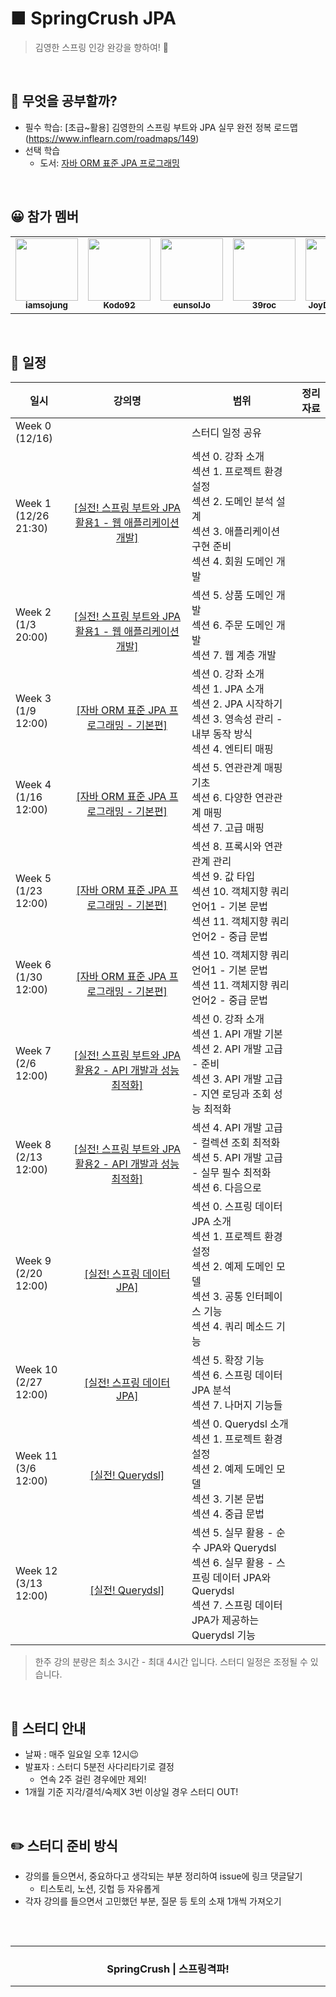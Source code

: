 <h1>
■ SpringCrush JPA
</h1>

<p align="center">
   
</p>

> 김영한 스프링 인강 완강을 향하여! 🚀 
<br />

## 📖 무엇을 공부할까?

- 필수 학습: [초급~활용] 김영한의 스프링 부트와 JPA 실무 완전 정복 로드맵(https://www.inflearn.com/roadmaps/149)
- 선택 학습
    - 도서: [자바 ORM 표준 JPA 프로그래밍](http://www.yes24.com/Product/Goods/19040233?OzSrank=1)

<br />


## 😀 참가 멤버
<table>
  <tr>
    <td align="center"><a href="https://github.com/iamsojung"><img src="https://avatars.githubusercontent.com/u/38772161?v=4" width="100px;" alt=""/><br /><sub><b>iamsojung</b></sub>  </a><br /></td>
    <td align="center"><a href="https://github.com/Kodo92"><img src="https://avatars.githubusercontent.com/u/18136160?v=4" width="100px;" alt=""/><br /><sub><b>Kodo92</b></sub></a><br /></td>
    <td align="center"><a href="https://github.com/orgs/SpringCrush/people/eunsolJo"><img src="https://avatars.githubusercontent.com/u/30275690?v=4" width="100px;" alt=""/><br /><sub><b>eunsolJo</b></sub></a><br /></td>
    <td align="center"><a href="https://github.com/orgs/SpringCrush/people/39roc"><img src="https://avatars.githubusercontent.com/u/60119867?v=4" width="100px;" alt=""/><br /><sub><b>39roc</b></sub></a><br /></td>
    <td align="center"><a href="https://github.com/JoyDaheeCha"><img src="https://avatars.githubusercontent.com/u/56214102?v=4" width="100px;" alt=""/><br /><sub><b>JoyDaheeCha
</b></sub></a><br /></td>
</tr>
</table>
<br />


## 📅 일정

<table>
    <thead>
        <tr>
            <th> 일시 </th>
            <th> 강의명 </th>
            <th> 범위 </th>
            <th> 정리 자료 </th>
        </tr>
    </thead>
    <tbody>        
        <tr>
            <td> Week 0 <br /> 
                (12/16)
            </td>
            <td> 
              <br />
            </td>
            <td> 
                스터디 일정 공유 <br />
            </td>
            <td>
                <br />
            </td>
        </tr>
        <tr>
            <td> 
                Week 1 <br />
                (12/26 21:30)
            </td>
             <td align="center"><a href="https://www.inflearn.com/course/%EC%8A%A4%ED%94%84%EB%A7%81%EB%B6%80%ED%8A%B8-JPA-%ED%99%9C%EC%9A%A9-1"><br />[실전! 스프링 부트와 JPA 활용1 - 웹 애플리케이션 개발]</a><br /></td>
            <td>
               섹션 0. 강좌 소개 <br />
               섹션 1. 프로젝트 환경설정 <br />
               섹션 2. 도메인 분석 설계 <br />
               섹션 3. 애플리케이션 구현 준비 <br />
               섹션 4. 회원 도메인 개발  <br />
            </td>
            <td>
                <br />
            </td>
        </tr>
        <tr>
            <td> 
                Week 2 <br />
                (1/3 20:00)
            </td>
          <td align="center"><a href="https://www.inflearn.com/course/%EC%8A%A4%ED%94%84%EB%A7%81%EB%B6%80%ED%8A%B8-JPA-%ED%99%9C%EC%9A%A9-1"><br />[실전! 스프링 부트와 JPA 활용1 - 웹 애플리케이션 개발]</a><br /></td>
           <td>
               섹션 5. 상품 도메인 개발 <br />
               섹션 6. 주문 도메인 개발 <br />
               섹션 7. 웹 계층 개발 <br />
            </td>
            <td>
                <br />
            </td>
        </tr>
       <tr>
            <td> 
                Week 3 <br />
                (1/9 12:00)
            </td>
          <td align="center"><a href="https://www.inflearn.com/course/ORM-JPA-Basic"><br />[자바 ORM 표준 JPA 프로그래밍 - 기본편]</a><br /></td>
          <td>
            섹션 0. 강좌 소개 <br />
            섹션 1. JPA 소개 <br />
            섹션 2. JPA 시작하기 <br />
            섹션 3. 영속성 관리 - 내부 동작 방식 <br />
            섹션 4. 엔티티 매핑 <br />
            </td>
            <td>
                <br />
            </td>
        </tr>
       <tr>
            <td> 
                Week 4 <br />
                (1/16 12:00)
            </td>
          <td align="center"><a href="https://www.inflearn.com/course/ORM-JPA-Basic"><br />[자바 ORM 표준 JPA 프로그래밍 - 기본편]</a><br /></td>
            <td>
            섹션 5. 연관관계 매핑 기초 <br />
            섹션 6. 다양한 연관관계 매핑 <br />
            섹션 7. 고급 매핑 <br />
            </td>
            <td>
                <br />
            </td>
        </tr>
       <tr>
            <td> 
                Week 5 <br />
                (1/23 12:00)
            </td>
          <td align="center"><a href="https://www.inflearn.com/course/ORM-JPA-Basic"><br />[자바 ORM 표준 JPA 프로그래밍 - 기본편]</a><br /></td>
            <td>               
            섹션 8. 프록시와 연관관계 관리 <br />
            섹션 9. 값 타입 <br />
            섹션 10. 객체지향 쿼리 언어1 - 기본 문법 <br />
            섹션 11. 객체지향 쿼리 언어2 - 중급 문법 <br />
            </td>
            <td>
                <br />
            </td>
        </tr>
       <tr>
            <td> 
                Week 6 <br />
                (1/30 12:00)
            </td>
          <td align="center"><a href="https://www.inflearn.com/course/ORM-JPA-Basic"><br />[자바 ORM 표준 JPA 프로그래밍 - 기본편]</a><br /></td>
            <td>               
            섹션 10. 객체지향 쿼리 언어1 - 기본 문법 <br />
            섹션 11. 객체지향 쿼리 언어2 - 중급 문법 <br />
            </td>
            <td>
                <br />
            </td>
        </tr>
       <tr>
            <td> 
                Week 7 <br />
                (2/6 12:00)
            </td>
         <td align="center"><a href="https://www.inflearn.com/course/%EC%8A%A4%ED%94%84%EB%A7%81%EB%B6%80%ED%8A%B8-JPA-API%EA%B0%9C%EB%B0%9C-%EC%84%B1%EB%8A%A5%EC%B5%9C%EC%A0%81%ED%99%94"><br />[실전! 스프링 부트와 JPA 활용2 - API 개발과 성능 최적화]</a><br /></td>
            <td>
            섹션 0. 강좌 소개<br />
            섹션 1. API 개발 기본<br />
            섹션 2. API 개발 고급 - 준비<br />
            섹션 3. API 개발 고급 - 지연 로딩과 조회 성능 최적화<br />
            </td>
            <td>
                <br />
            </td>
        </tr>
       <tr>
            <td> 
                Week 8 <br />
                (2/13 12:00)
            </td>
          <td align="center"><a href="https://www.inflearn.com/course/%EC%8A%A4%ED%94%84%EB%A7%81%EB%B6%80%ED%8A%B8-JPA-API%EA%B0%9C%EB%B0%9C-%EC%84%B1%EB%8A%A5%EC%B5%9C%EC%A0%81%ED%99%94"><br />[실전! 스프링 부트와 JPA 활용2 - API 개발과 성능 최적화]</a><br /></td>
            <td>
            섹션 4. API 개발 고급 - 컬렉션 조회 최적화<br />
            섹션 5. API 개발 고급 - 실무 필수 최적화<br />
            섹션 6. 다음으로<br />
            </td>
            <td>
                <br />
            </td>
        </tr>
       <tr>
            <td> 
                Week 9 <br />
                (2/20 12:00)
            </td>
             <td align="center"><a href="https://www.inflearn.com/course/%EC%8A%A4%ED%94%84%EB%A7%81-%EB%8D%B0%EC%9D%B4%ED%84%B0-JPA-%EC%8B%A4%EC%A0%84"><br />[실전! 스프링 데이터 JPA]</a><br /></td>
          <td>
               섹션 0. 스프링 데이터 JPA 소개<br />
               섹션 1. 프로젝트 환경설정<br />
               섹션 2. 예제 도메인 모델<br />
               섹션 3. 공통 인터페이스 기능<br />
               섹션 4. 쿼리 메소드 기능<br />
          </td>
            <td>
                <br />
            </td>
        </tr>
       <tr>
            <td> 
                Week 10 <br />
                (2/27 12:00)
            </td>
         <td align="center"><a href="https://www.inflearn.com/course/%EC%8A%A4%ED%94%84%EB%A7%81-%EB%8D%B0%EC%9D%B4%ED%84%B0-JPA-%EC%8B%A4%EC%A0%84"><br />[실전! 스프링 데이터 JPA]</a><br /></td>
            <td>
             섹션 5. 확장 기능<br />
            섹션 6. 스프링 데이터 JPA 분석<br />
            섹션 7. 나머지 기능들<br />
            </td>
            <td>
                <br />
            </td>
        </tr>
       <tr>
            <td> 
                Week 11 <br />
                (3/6 12:00)
            </td>
          <td align="center"><a href="https://www.inflearn.com/course/Querydsl-%EC%8B%A4%EC%A0%84"><br />[실전! Querydsl]</a><br /></td>
            <td>
             섹션 0. Querydsl 소개<br />
섹션 1. 프로젝트 환경설정<br />
섹션 2. 예제 도메인 모델<br />
섹션 3. 기본 문법<br />
섹션 4. 중급 문법<br />
            </td>
            <td>
                <br />
            </td>
        </tr>
       <tr>
            <td> 
                Week 12 <br />
                (3/13 12:00)
            </td>
          <td align="center"><a href="https://www.inflearn.com/course/Querydsl-%EC%8B%A4%EC%A0%84"><br />[실전! Querydsl]</a><br /></td>
            <td>
             섹션 5. 실무 활용 - 순수 JPA와 Querydsl<br />
섹션 6. 실무 활용 - 스프링 데이터 JPA와 Querydsl<br />
섹션 7. 스프링 데이터 JPA가 제공하는 Querydsl 기능<br />
            </td>
            <td>
                <br />
            </td>
        </tr>
    </tbody>
</table>

> 한주 강의 분량은 최소 3시간 - 최대 4시간 입니다.
> 스터디 일정은 조정될 수 있습니다.
<br />

## 📣 스터디 안내
- 날짜 : 매주 일요일 오후 12시😉
- 발표자 : 스터디 5분전 사다리타기로 결정
     - 연속 2주 걸린 경우에만 제외!  
- 1개월 기준 지각/결석/숙제X 3번 이상일 경우 스터디 OUT!
<br />

## ✏️ 스터디 준비 방식
- 강의를 들으면서, 중요하다고 생각되는 부분 정리하여 issue에 링크 댓글달기 
    - 티스토리, 노션, 깃헙 등 자유롭게 
- 각자 강의를 들으면서 고민했던 부분, 질문 등 토의 소재 1개씩 가져오기

<br />
<br />

<!-- Bottom -->
<hr />
<div align=center>
    <h3> SpringCrush | 스프링격파! </h3>
</div>
<hr />
